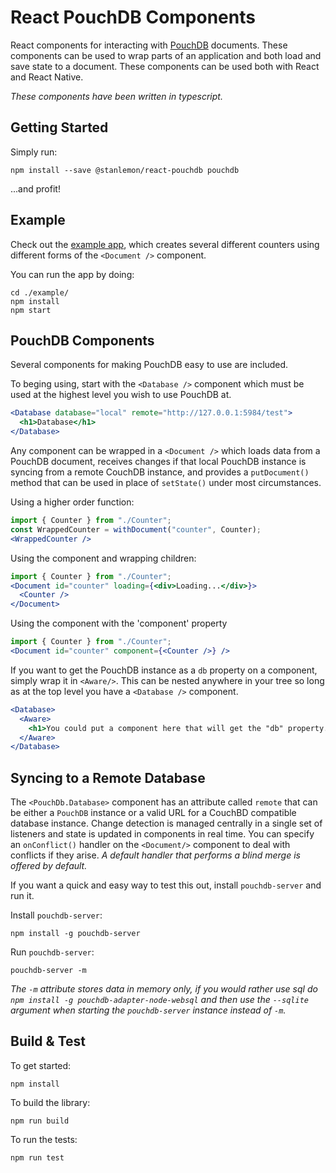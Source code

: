 # React PouchDB Components

React components for interacting with [PouchDB](https://pouchdb.com) documents.  These components can be used to wrap parts of an application and both load and save state to a document.  These components can be used both with React and React Native.

*These components have been written in typescript.*

## Getting Started

Simply run:

```shell
npm install --save @stanlemon/react-pouchdb pouchdb
```

...and profit!

## Example

Check out the [example app](./example/), which creates several different counters using different forms of the `<Document />` component.

You can run the app by doing:

```shell
cd ./example/
npm install
npm start
```

## PouchDB Components

Several components for making PouchDB easy to use are included.

To beging using, start with the `<Database />` component which must be used at the highest level you wish to use PouchDB at.

```jsx
<Database database="local" remote="http://127.0.0.1:5984/test">
  <h1>Database</h1>
</Database>
```

Any component can be wrapped in a `<Document />` which loads data from a PouchDB document, receives changes if that local PouchDB instance is syncing from a remote CouchDB instance, and provides a `putDocument()` method that can be used in place of `setState()` under most circumstances.

Using a higher order function:
```jsx
import { Counter } from "./Counter";
const WrappedCounter = withDocument("counter", Counter);
<WrappedCounter />
```

Using the component and wrapping children:
```jsx
import { Counter } from "./Counter";
<Document id="counter" loading={<div>Loading...</div>}>
  <Counter />
</Document>
```

Using the component with the 'component' property
```jsx
import { Counter } from "./Counter";
<Document id="counter" component={<Counter />} />
```

If you want to get the PouchDB instance as a `db` property on a component, simply wrap it in `<Aware/>`.  This can be nested anywhere in your tree so long as at the top level you have a `<Database />` component.

```jsx
<Database>
  <Aware>
    <h1>You could put a component here that will get the "db" property.</h1>
  </Aware>
</Database>
```

## Syncing to a Remote Database

The `<PouchDb.Database>` component has an attribute called `remote` that can be either a `PouchDB` instance or a valid URL for a CouchBD compatible database instance.  Change detection is managed centrally in a single set of listeners and state is updated in components in real time. You can specify an `onConflict()` handler on the `<Document/>` component to deal with conflicts if they arise. *A default handler that performs a blind merge is offered by default.*

If you want a quick and easy way to test this out, install `pouchdb-server` and run it.

Install `pouchdb-server`:

```shell
npm install -g pouchdb-server
```

Run `pouchdb-server`:
```shell
pouchdb-server -m
```
_The `-m` attribute stores data in memory only, if you would rather use sql do `npm install -g pouchdb-adapter-node-websql` and then use the `--sqlite` argument when starting the `pouchdb-server` instance instead of `-m`._


## Build & Test

To get started:
```shell
npm install
```

To build the library:
```shell
npm run build
```

To run the tests:
```shell
npm run test
```